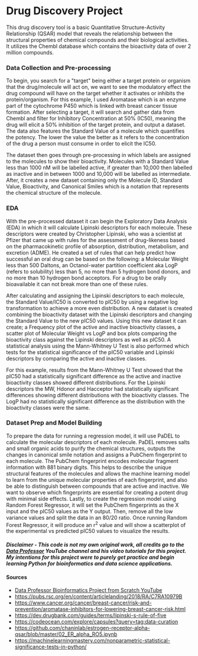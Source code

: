 # Drug Discovery Project
This drug discovery tool is a basic Quantitative Structure-Activity Relationship (QSAR) model that reveals the relationship between the structural properties of chemical compounds and their biological activities. It utilizes the Chembl database which contains the bioactivity data of over 2 million compounds.

### Data Collection and Pre-processing
To begin, you search for a "target" being either a target protein or organism that the drug/molecule will act on, we want to see the modulatory effect the drug compound will have on the target whether it activates or inhibits the protein/organism. For this example, I used Aromatase which is an enzyme part of the cytochrome P450 which is linked with breast cancer tissue formation. After selecting a target, it will search and gather data from Chembl and filter for Inhibitory Concentration at 50% (IC50), meaning the drug will elicit a 50% inhibition of the target protein, and output a dataset. The data also features the Standard Value of a molecule which quantifies the potency. The lower the value the better as it refers to the concentration of the drug a person must consume in order to elicit the IC50.

The dataset then goes through pre-processing in which labels are assigned to the molecules to show their bioactivity. Molecules with a Standard Value less than 1000 nM will be labelled active, if greater than 10,000 then labelled as inactive and in between 1000 and 10,000 will be labelled as intermediate. After, it creates a new dataset containing only the Molecule ID, Standard Value, Bioactivity, and Canonical Smiles which is a notation that represents the chemical structure of the molecule.

### EDA
With the pre-processed dataset it can begin the Exploratory Data Analysis (EDA) in which it will calculate Lipinski descriptors for each molecule. These descriptors were created by Christopher Lipinski, who was a scientist at Pfizer that came up with rules for the assessment of drug-likeness based on the pharmacokinetic profile of absorption, distribution, metabolism, and excretion (ADME). He created a set of rules that can help predict how successful an oral drug can be based on the following: a Molecular Weight less than 500 Daltons, an Octanol-water partition coefficient aka LogP (refers to solubility) less than 5, no more than 5 hydrogen bond donors, and no more than 10 hydrogen bond acceptors. For a drug to be orally bioavailable it can not break more than one of these rules.

After calculating and assigning the Lipinski descriptors to each molecule, the Standard Value/IC50 is converted to pIC50 by using a negative log transformation to achieve a more even distribution. A new dataset is created combining the bioactivity dataset with the Lipinski descriptors and changing the Standard Value to the new pIC50 values. Using this new dataset it can create; a Frequency plot of the active and inactive bioactivity classes, a scatter plot of Molecular Weight vs LogP and box plots comparing the bioactivity class against the Lipinski descriptors as well as pIC50. A statistical analysis using the Mann-Whitney U Test is also performed which tests for the statistical significance of the pIC50 variable and Lipinski descriptors by comparing the active and inactive classes.

For this example, results from the Mann-Whitney U Test showed that the pIC50 had a statistically significant difference as the active and inactive bioactivity classes showed different distributions. For the Lipinski descriptors the MW, Hdonor and Hacceptor had statistically significant differences showing different distributions with the bioactivity classes. The LogP had no statistically significant difference as the distribution with the bioactivity classes were the same.

### Dataset Prep and Model Building
To prepare the data for running a regression model, it will use PaDEL to calculate the molecular descriptors of each molecule. PaDEL removes salts and small organic acids to purify the chemical structures, outputs the changes in canonical smile notation and assigns a PubChem fingerprint to each molecule. The PubChem fingerprint encodes molecular fragment information with 881 binary digits. This helps to describe the unique structural features of the molecules and allows the machine learning model to learn from the unique molecular properties of each fingerprint, and also be able to distinguish between compounds that are active and inactive. We want to observe which fingerprints are essential for creating a potent drug with minimal side effects. Lastly, to create the regression model using Random Forest Regressor, it will set the PubChem fingerprints as the X input and the pIC50 values as the Y output. Then, remove all the low variance values and split the data in an 80/20 ratio. Once running Random Forest Regressor, it will produce an r<sup>2</sup> value and will show a scatterplot of the experimental vs predicted pIC50 values to visualize the results.

#### *Disclaimer - This code is not my own original work, all credits go to the [Data Professor](https://www.youtube.com/@DataProfessor) YouTube channel and his video tutorials for this project. My intentions for this project were to purely get practice and begin learning Python for bioinformatics and data science applications.* 

#### Sources
- [Data Professor Bioinformatics Project from Scratch YouTube](https://www.youtube.com/watch?v=plVLRashaA8&list=PLtqF5YXg7GLlQJUv9XJ3RWdd5VYGwBHrP)
- https://pubs.rsc.org/en/content/articlelanding/2018/RA/C7RA10979B
- https://www.cancer.org/cancer/breast-cancer/risk-and-prevention/aromatase-inhibitors-for-lowering-breast-cancer-risk.html
- https://dev.drugbank.com/guides/terms/lipinski-s-rule-of-five
- https://codeocean.com/explore/capsules?query=tag:data-curation
- https://github.com/chaninlab/estrogen-receptor-alpha-qsar/blob/master/02_ER_alpha_RO5.ipynb
- https://machinelearningmastery.com/nonparametric-statistical-significance-tests-in-python/
